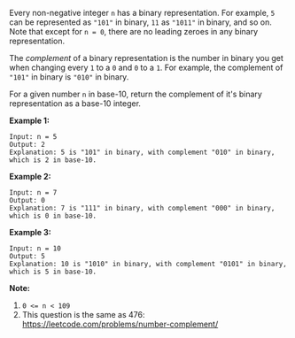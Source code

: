Every non-negative integer `n` has a binary representation.  For example, `5`
can be represented as `"101"` in binary, `11` as `"1011"` in binary, and so
on.  Note that except for `n = 0`, there are no leading zeroes in any binary
representation.

The _complement_  of a binary representation is the number in binary you get
when changing every `1` to a `0` and `0` to a `1`.  For example, the
complement of `"101"` in binary is `"010"` in binary.

For a given number `n` in base-10, return the complement of it's binary
representation as a base-10 integer.



**Example 1:**

    
    
    Input: n = 5
    Output: 2
    Explanation: 5 is "101" in binary, with complement "010" in binary, which is 2 in base-10.
    

**Example 2:**

    
    
    Input: n = 7
    Output: 0
    Explanation: 7 is "111" in binary, with complement "000" in binary, which is 0 in base-10.
    

**Example 3:**

    
    
    Input: n = 10
    Output: 5
    Explanation: 10 is "1010" in binary, with complement "0101" in binary, which is 5 in base-10.
    



**Note:**

  1. `0 <= n < 109`
  2. This question is the same as 476: <https://leetcode.com/problems/number-complement/>

